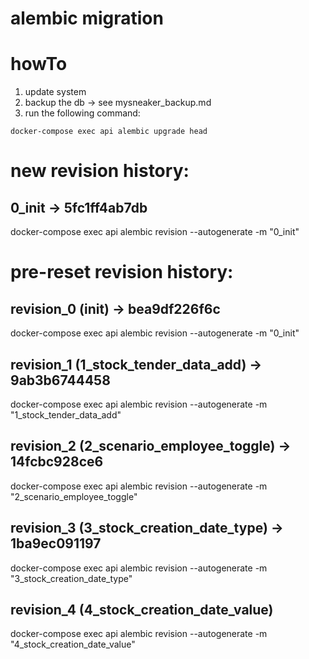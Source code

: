 # alembic migration


# howTo

1. update system
2. backup the db -> see mysneaker_backup.md
2. run the following command:
```
docker-compose exec api alembic upgrade head
``` 


# new revision history:

## 0_init -> 5fc1ff4ab7db
docker-compose exec api alembic revision --autogenerate -m "0_init"









# pre-reset revision history:

## revision_0 (init) -> bea9df226f6c
docker-compose exec api alembic revision --autogenerate -m "0_init"


## revision_1 (1_stock_tender_data_add) -> 9ab3b6744458
docker-compose exec api alembic revision --autogenerate -m "1_stock_tender_data_add"


## revision_2 (2_scenario_employee_toggle) -> 14fcbc928ce6
docker-compose exec api alembic revision --autogenerate -m "2_scenario_employee_toggle"


## revision_3 (3_stock_creation_date_type) -> 1ba9ec091197
docker-compose exec api alembic revision --autogenerate -m "3_stock_creation_date_type"


## revision_4 (4_stock_creation_date_value)
docker-compose exec api alembic revision --autogenerate -m "4_stock_creation_date_value"
